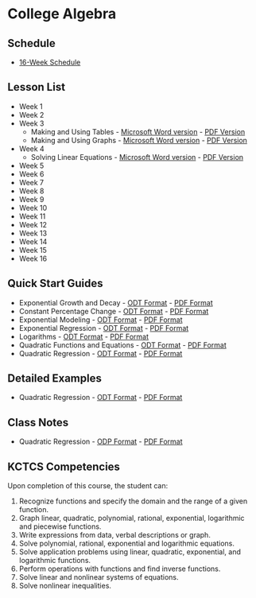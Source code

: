 # College Algebra

## Schedule
* [16-Week Schedule](./college_algebra_16_week.md)

## Lesson List

* Week 1
* Week 2
* Week 3
  * Making and Using Tables - [Microsoft Word version](./making_and_using_tables/making_and_using_tables.docx) - [PDF Version](./making_and_using_tables/making_and_using_tables.pdf)
  * Making and Using Graphs - [Microsoft Word version](./making_and_using_graphs/making_and_using_graphs.docx) - [PDF Version](./making_and_using_graphs/making_and_using_graphs.pdf)
* Week 4
  * Solving Linear Equations - [Microsoft Word version](./solving_linear_equations/solving_linear_equations.docx) - [PDF Version](./solving_linear_equations/solving_linear_equations.pdf)
* Week 5
* Week 6
* Week 7
* Week 8
* Week 9
* Week 10
* Week 11
* Week 12
* Week 13
* Week 14
* Week 15
* Week 16

## Quick Start Guides
* Exponential Growth and Decay - [ODT Format](./exponential_growth_and_decay-quick_start.odt) - [PDF Format](./exponential_growth_and_decay-quick_start.pdf)
* Constant Percentage Change - [ODT Format](./constant_percentage_change-quick_start.odt) - [PDF Format](./constant_percentage_change-quick_start.pdf)
* Exponential Modeling - [ODT Format](./exponential_modeling-quick_start.odt) - [PDF Format](./exponential_modeling-quick_start.pdf)
* Exponential Regression - [ODT Format](./exponential_regression-quick_start.odt) - [PDF Format](./exponential_regression-quick_start.pdf)
* Logarithms - [ODT Format](./logarithms-quick_start.odt) - [PDF Format](./logarithms-quick_start.pdf)
* Quadratic Functions and Equations - [ODT Format](./quadratic_functions_and_equations-quick_start.odt) - [PDF Format](./quadratic_functions_and_equations-quick_start.pdf)
* Quadratic Regression - [ODT Format](./quadratic_regression-quick_start.odt) - [PDF Format](./quadratic_regression-quick_start.pdf)

## Detailed Examples
* Quadratic Regression - [ODT Format](./quadratic_regression-detailed_example.odt) - [PDF Format](./quadratic_regression-detailed_example.pdf)

## Class Notes
* Quadratic Regression - [ODP Format](./quadratic_regression-class_notes.odp) - [PDF Format](./quadratic_regression-class_notes.pdf)

## KCTCS Competencies

Upon completion of this course, the student can:
1.	Recognize functions and specify the domain and the range of a given function.
2.	Graph linear, quadratic, polynomial, rational, exponential, logarithmic and piecewise functions.
3.	Write expressions from data, verbal descriptions or graph.
4.	Solve polynomial, rational, exponential and logarithmic equations.
5.	Solve application problems using linear, quadratic, exponential, and logarithmic functions.
6.	Perform operations with functions and find inverse functions.
7.	Solve linear and nonlinear systems of equations.
8.	Solve nonlinear inequalities.
